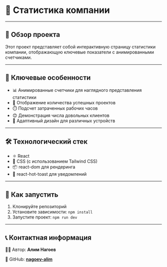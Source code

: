 # 🔢 Статистика компании

---

## 📝 Обзор проекта

Этот проект представляет собой интерактивную страницу статистики компании, отображающую ключевые показатели с анимированными счетчиками.

---

## 🌟 Ключевые особенности

- 📊 Анимированные счетчики для наглядного представления статистики
- 🚀 Отображение количества успешных проектов
- ⏱️ Подсчет затраченных рабочих часов
- 😊 Демонстрация числа довольных клиентов
- 📱 Адаптивный дизайн для различных устройств

---

## 🛠️ Технологический стек

- ⚛️ React
- 🎨 CSS (с использованием Tailwind CSS)
- 📦 react-dom для рендеринга
- 🍞 react-hot-toast для уведомлений

---

## 🚀 Как запустить

1. Клонируйте репозиторий
2. Установите зависимости: `npm install`
3. Запустите проект: `npm run dev`

---

## 📞 Контактная информация

👨‍💻 Автор: **Алим Нагоев**

🐙 GitHub: **[nagoev-alim](https://github.com/nagoev-alim)**
